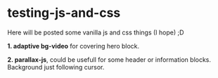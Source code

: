 # testing-js-and-css

Here will be posted some vanilla js and css things (I hope) ;D

<b>1. adaptive bg-video</b> for covering hero block.

<b>2. parallax-js</b>, could be usefull for some header or information blocks. Background just following cursor.

